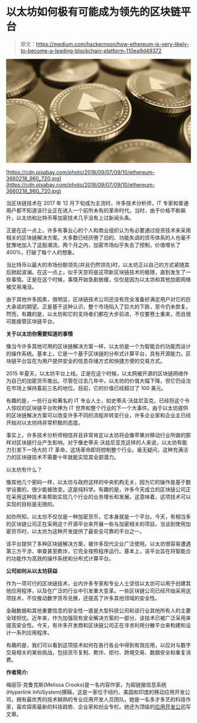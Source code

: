 # 以太坊如何极有可能成为领先的区块链平台

> 原文：<https://medium.com/hackernoon/how-ethereum-is-very-likely-to-become-a-leading-blockchain-platform-110ea9d49372>

![](img/31f3753d85f5fa7228a5ef53ce347c4d.png)

[https://cdn.pixabay.com/photo/2018/09/07/09/10/ethereum-3660218_960_720.jpg](https://cdn.pixabay.com/photo/2018/09/07/09/10/ethereum-3660218_960_720.jpg)

当区块链技术在 2017 年 12 月下旬成为主流时，许多技术分析师，IT 专家和普通用户都不知道该行业正在进入一个前所未有的革命时代。当时，由于价格不断飙升，以太坊和比特币等加密技术几乎没有上过新闻头条。

正是在这一点上，许多有事业心的个人和商业组织认为有必要通过投资技术来采用相关的区块链解决方案。大多数已经厌倦了旧的、功能失调的货币体系的人也毫不犹豫地加入了这股潮流。两个月之内，加密市场似乎失去了控制，价值增长了 400%，打破了每个人的想象。

当比特币以最大的市场份额领先(并且仍然领先)时，以太坊正以自己的方式紧随其后掀起波澜。在这一点上，似乎天空将是这项新区块链技术的极限，直到发生了一些事情。正是在这个时候，事情开始急剧放缓，仅仅是因为以太坊和其他加密网络被交易淹没。

由于其他许多因素，很明显，区块链技术公司还没有完全准备好满足用户对它的巨大承诺的期望。正是基于这种认识，整个市场陷入了巨大的下跌，至今仍未恢复。然而，有趣的是，以太坊和它的支持者们都在大步前进，不仅要卷土重来，而且很可能接管区块链平台。

**关于以太坊你需要知道的事情**

像当今许多其他可用的区块链解决方案一样，以太坊是一个为智能合约功能而设计的操作系统。基本上，它是一个基于区块链的分布式计算平台，具有开源能力。区块链平台旨在为用户提供安全的信息存储方式和快捷方便的交易方式。

2015 年夏天，以太坊平台上线。正是在这个时候，以太网被开源的区块链网络作为自己的加密货币推出。尽管在过去几年中，以太坊的价值大幅下降，但它仍设法在市场上保持着前三名的地位。目前，它的价值已经超过了 100 美元。

有趣的是，一些行业和著名的 IT 专业人士，如史蒂夫·沃兹尼亚克，已经将这个令人惊叹的区块链平台吹捧为 IT 世界和整个行业的下一个大事件。由于以太坊提供的区块链解决方案可以改变许多不同的流程并转变行业，许多企业家和企业主已经开始对以太坊持非常积极的态度。

事实上，许多技术分析师相信并且非常肯定以太坊将会像苹果对移动行业所做的那样对区块链行业产生影响。对于像史蒂夫·沃兹尼亚克这样的人来说，以太坊有能力引发下一场大的 IT 革命，这场革命即将控制整个行业。毫无疑问，这种充满活力的区块链技术不需要十年就能实现其全部潜力。

以太坊有什么？

像其他几个密码一样，以太坊与政府这样的中央机构无关，因为它的操作是基于数学设置的，很少能被改变。这是纯科学。有趣的是，许多今天成立的区块链公司正在采用这种技术来帮助实现几个行业的业务增长和发展。这意味着，这项技术可以实现的目标是无限的。

如你所知，以太坊不仅仅是一种加密货币，它本身就是一个平台。今天，有相当多的区块链公司正在采用这个开源平台来开展一些与加密相关的项目。当谈到使用加密货币时，以太坊为这种开发提供了最安全可靠的平台之一。

该平台提供了多种区块链解决方案，被许多现代企业广泛使用。以太坊很容易遭遇第三方干涉、审查甚至欺诈，它完全按照程序运行。基本上，该平台旨在将智能合约功能作为高效的操作系统和分布式计算平台。

**公司如何从以太坊获益**

作为一项可行的区块链技术，业内许多专家和专业人士坚信以太坊可以用于创建其他应用程序，以及在广泛的行业中引发重大变革。一些区块链公司已经开始采用这项技术，不仅推动数字货币兑换，还提高了许多其他领域的安全性。

金融数据和其他重要信息的安全性一直是大型科技公司和该行业其他所有人的主要全球担忧。近年来，作为加强现有安全解决方案的一部分，该技术已被广泛采用来提高安全性。今天，有许多开发商和区块链公司正在寻求利用分散平台来构建和设计一系列应用程序。

有趣的是，我们可以看到这项技术如何在各行各业中得到有效应用，以应对与数字交易相关的某些挑战，包括货币复制、欺诈、拒付、跨境交易、数据安全和重复消费。

**作者简介:**

梅丽莎·克鲁克斯(Melissa Crooks)是一名内容作家，为超链接信息系统(Hyperlink InfoSystem)撰稿，这是一家位于纽约、美国和印度的移动应用开发公司，拥有最优秀的技术娴熟的专业应用开发人员团队。她是一名多才多艺的科技作家，喜欢探索最新的科技趋势、企业家和创业专栏。她还为顶级的[应用开发公司](https://topappdevelopmentcompanies.com)写文章。